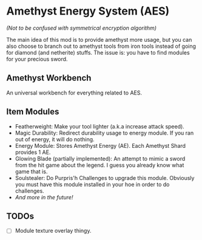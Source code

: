 # Amethyst Energy System (AES)
_(Not to be confused with symmetrical encryption algorithm)_

The main idea of this mod is to provide amethyst more usage, but you can also choose to branch out to amethyst tools from iron tools instead of going for diamond (and netherite) stuffs. The issue is: you have to find modules for your precious sword.

## Amethyst Workbench
An universal workbench for everything related to AES.

## Item Modules
- Featherweight: Make your tool lighter (a.k.a increase attack speed).
- Magic Durability: Redirect durability usage to energy module. If you ran out of energy, it will do nothing.
- Energy Module: Stores Amethyst Energy (AE). Each Amethyst Shard provides 1 AE.
- Glowing Blade (partially implemented): An attempt to mimic a sword from the hit game about the legend. I guess you already know what game that is.
- Soulstealer: Do Purpris'h Challenges to upgrade this module. Obviously you must have this module installed in your hoe in order to do challenges.
- _And more in the future!_

## TODOs
- [ ] Module texture overlay thingy.
